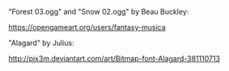 "Forest 03.ogg" and "Snow 02.ogg" by Beau Buckley: 

https://opengameart.org/users/fantasy-musica

"Alagard" by Julius: 

http://pix3m.deviantart.com/art/Bitmap-font-Alagard-381110713
